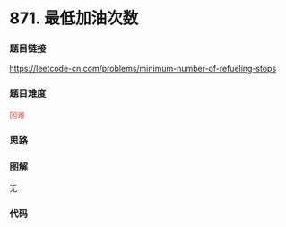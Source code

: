 # 871. 最低加油次数

### 题目链接

https://leetcode-cn.com/problems/minimum-number-of-refueling-stops

### 题目难度

<font color=#D9534F>困难</font>

### 思路



### 图解

无

### 代码

```python
```